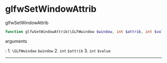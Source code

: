 # glfwSetWindowAttrib
glfwSetWindowAttrib

```php
function glfwSetWindowAttrib(\GLFWwindow $window, int $attrib, int $value) : void
```

arguments

:    1. `\GLFWwindow` `$window` 
    2. `int` `$attrib` 
    3. `int` `$value` 

---
     